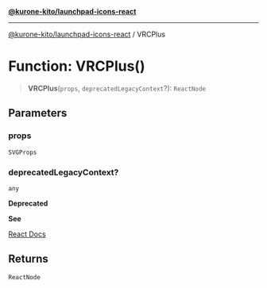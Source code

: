 [**@kurone-kito/launchpad-icons-react**](../README.md)

***

[@kurone-kito/launchpad-icons-react](../globals.md) / VRCPlus

# Function: VRCPlus()

> **VRCPlus**(`props`, `deprecatedLegacyContext`?): `ReactNode`

## Parameters

### props

`SVGProps`

### deprecatedLegacyContext?

`any`

**Deprecated**

**See**

[React Docs](https://legacy.reactjs.org/docs/legacy-context.html#referencing-context-in-lifecycle-methods)

## Returns

`ReactNode`
